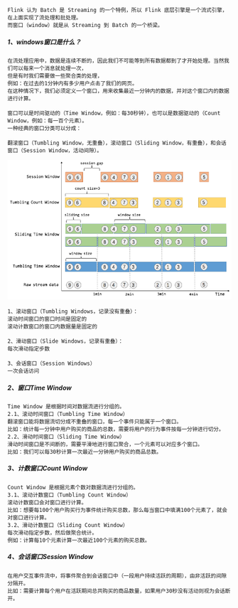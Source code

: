 

    Flink 认为 Batch 是 Streaming 的一个特例，所以 Flink 底层引擎是一个流式引擎，在上面实现了流处理和批处理。
    而窗口（window）就是从 Streaming 到 Batch 的一个桥梁。
    
##### 1、windows窗口是什么？
    在流处理应用中，数据是连续不断的，因此我们不可能等到所有数据都到了才开始处理。当然我们可以每来一个消息就处理一次，
    但是有时我们需要做一些聚合类的处理，
    例如：在过去的1分钟内有多少用户点击了我们的网页。
    在这种情况下，我们必须定义一个窗口，用来收集最近一分钟内的数据，并对这个窗口内的数据进行计算。
    
    窗口可以是时间驱动的（Time Window，例如：每30秒钟），也可以是数据驱动的（Count Window，例如：每一百个元素）。
    一种经典的窗口分类可以分成：
    
    翻滚窗口（Tumbling Window，无重叠），滚动窗口（Sliding Window，有重叠），和会话窗口（Session Window，活动间隙）。
    
![Flink窗口](images/flink_windows.png)

    1、滚动窗口（Tumbling Windows，记录没有重叠）：
    滚动时间窗口的窗口时间是固定的
    滚动计数窗口的窗口内数据量是固定的
    
    2、滑动窗口（Slide Windows，记录有重叠）：
    每次滑动指定步数
    
    3、会话窗口（Session Windows）
    一次会话访问

##### 2、窗口Time Window
    Time Window 是根据时间对数据流进行分组的。
    2.1、滚动时间窗口（Tumbling Time Window）
    翻滚窗口能将数据流切分成不重叠的窗口，每一个事件只能属于一个窗口。
    比如：统计每一分钟中用户购买的商品的总数，需要将用户的行为事件按每一分钟进行切分。
    2.2、滑动时间窗口（Sliding Time Window）
    滑动时间窗口是不间断的，需要平滑地进行窗口聚合，一个元素可以对应多个窗口。
    比如：我们可以每30秒计算一次最近一分钟用户购买的商品总数。
    
##### 3、计数窗口Count Window
    Count Window 是根据元素个数对数据流进行分组的。
    3.1、滚动计数窗口（Tumbling Count Window）
    滚动计数窗口会对窗口进行计算。
    比如：想要每100个用户购买行为事件统计购买总数，那么每当窗口中填满100个元素了，就会对窗口进行计算。
    3.2、滑动计数窗口（Sliding Count Window）
    每次滑动指定步数，然后做聚合统计。
    例如：计算每10个元素计算一次最近100个元素的购买总数。
    
##### 4、会话窗口Session Window
    在用户交互事件流中，将事件聚合到会话窗口中（一段用户持续活跃的周期），由非活跃的间隙分隔开。
    比如：需要计算每个用户在活跃期间总共购买的商品数量，如果用户30秒没有活动则视为会话断开。
